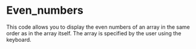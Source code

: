 # Even_numbers
This code allows you to display the even numbers of an array in the same order as in the array itself. The array is specified by the user using the keyboard.
